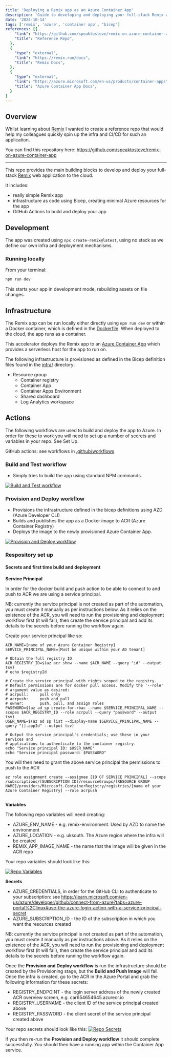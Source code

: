 ```yaml
---
title: 'Deploying a Remix app as an Azure Container App'
description: 'Guide to developing and deploying your full-stack Remix web application to the cloud.'
date: '2024-10-14'
tags: ['remix', 'azure', 'container app', "bicep"]
references: [{
    "link": "https://github.com/speaktosteve/remix-on-azure-container-app",
    "title": "Reference Repo",
  },
  {
    "type": "external", 
    "link": "https://remix.run/docs",
    "title": "Remix Docs",
  },
  {
    "type": "external", 
    "link": "https://azure.microsoft.com/en-us/products/container-apps",
    "title": "Azure Container App Docs",
  }
]
---
```


<script context="module">
  import { base } from "$app/paths";
</script>


## Overview

Whilst learning about [Remix](https://remix.run/docs) I wanted to create a reference repo that would help my colleagues quickly spin up the infra and CI/CD for such an application. 

You can find this repository here: https://github.com/speaktosteve/remix-on-azure-container-app

---

This repo provides the main building blocks to develop and deploy your full-stack [Remix](https://remix.run/docs) web application to the cloud.

It includes:

- really simple Remix app
- infrastructure as code using Bicep, creating minimal Azure resources for the app
- GitHub Actions to build and deploy your app

## Development

The app was created using `npx create-remix@latest`, using no stack as we define our own infra and deployment mechanisms.

### Running locally

From your terminal:

```sh
npm run dev
```

This starts your app in development mode, rebuilding assets on file changes.

## Infrastructure

The Remix app can be run locally either directly using `npm run dev` or within a Docker container, which is defined in the [Dockerfile](https://github.com/speaktosteve/remix-on-azure-container-app/blob/main/Dockerfile). When deployed to the cloud, the app runs as a container.

This accelerator deploys the Remix app to an [Azure Container App](https://azure.microsoft.com/en-us/products/container-apps) which provides a serverless host for the app to run on.

The following infrastructure is provisioned as defined in the Bicep definition files found in the [infra/](https://github.com/speaktosteve/remix-on-azure-container-app/tree/main/infra) directory:

- Resource group
  - Container registry
  - Container App
  - Container Apps Environment
  - Shared dashboard
  - Log Analytics workspace

## Actions

The following workflows are used to build and deploy the app to Azure. In order for these to work you will need to set up a number of secrets and variables in your repo. See Set Up.

GitHub actions: see workflows in [.github/workflows](https://github.com/speaktosteve/remix-on-azure-container-app/tree/main/.github/workflows)

### Build and Test workflow

- Simply tries to build the app using standard NPM commands.

<a href="{base}/post-assets/3/1.png" target="_blank">
<img src="{base}/post-assets/3/1.png" alt="Build and Test workflow" />
</a>

### Provision and Deploy workflow

- Provisions the infrastructure defined in the bicep definitions using AZD (Azure Developer CLI)
- Builds and publishes the app as a Docker image to ACR (Azure Container Registry)
- Deploys the image to the newly provisioned Azure Container App.

<a href="{base}/post-assets/3/2.png" target="_blank">
<img src="{base}/post-assets/3/2.png" alt="Provision and Deploy workflow" />
</a>

### Respository set up

#### Secrets and first time build and deployment

**Service Principal**

In order for the docker build and push action to be able to connect to and push to ACR we are using a service principal.

NB: currently the service principal is not created as part of the automation, you must create it manually as per instructions below. As it relies on the existence of the ACR, you will need to run the provisioning and deployment workflow first (it will fail), then create the service principal and add its details to the secrets before running the workflow again.

Create your service principal like so:

```
ACR_NAME=[name of your Azure Container Registry]
SERVICE_PRINCIPAL_NAME=[Must be unique within your AD tenant]

# Obtain the full registry ID
ACR_REGISTRY_ID=$(az acr show --name $ACR_NAME --query "id" --output tsv)
# echo $registryId

# Create the service principal with rights scoped to the registry.
# Default permissions are for docker pull access. Modify the '--role'
# argument value as desired:
# acrpull:     pull only
# acrpush:     push and pull
# owner:       push, pull, and assign roles
PASSWORD=$(az ad sp create-for-rbac --name $SERVICE_PRINCIPAL_NAME --scopes $ACR_REGISTRY_ID --role acrpull --query "password" --output tsv)
USER_NAME=$(az ad sp list --display-name $SERVICE_PRINCIPAL_NAME --query "[].appId" --output tsv)

# Output the service principal's credentials; use these in your services and
# applications to authenticate to the container registry.
echo "Service principal ID: $USER_NAME"
echo "Service principal password: $PASSWORD"
```

You will then need to grant the above service principal the permissions to push to the ACR

```
az role assignment create --assignee [ID OF SERVICE PRINCIPAL] --scope /subscriptions/[SUBSCRIPTION ID]/resourceGroups/[RESOURCE GROUP NAME]/providers/Microsoft.ContainerRegistry/registries/[name of your Azure Container Registry] --role acrpush


```

**Variables**

The following repo variables will need creating:

- AZURE_ENV_NAME - e.g. remix-environment. Used by AZD to name the environment
- AZURE_LOCATION - e.g. uksouth. The Azure region where the infra will be created
- REMIX_APP_IMAGE_NAME - the name that the image will be given in the ACR repo

Your repo variables should look like this:

<a href="{base}/post-assets/3/3.png" target="_blank">
<img src="{base}/post-assets/3/3.png" alt="Repo Variables" />
</a>

**Secrets**

- AZURE_CREDENTIALS, in order for the GitHub CLI to authenticate to your subscription: see https://learn.microsoft.com/en-us/azure/developer/github/connect-from-azure?tabs=azure-portal%2Clinux#use-the-azure-login-action-with-a-service-principal-secret
- AZURE_SUBSCRIPTION_ID - the ID of the subscription in which you want the resources created

NB: currently the service principal is not created as part of the automation, you must create it manually as per instructions above. As it relies on the existence of the ACR, you will need to run the provisioning and deployment workflow first (it will fail), then create the service principal and add its details to the secrets before running the workflow again.

Once the **Provision and Deploy workflow** is run the infrastructure should be created by the Provisioning stage, but the **Build and Push Image** will fail.
Once the infra is created, go to the ACR in the Azure Portal and grab the following information for these secrets:

- REGISTRY_ENDPOINT - the login server address of the newly created ACR overview screen, e.g. car654654645.azurecr.io
- REGISTRY_USERNAME - the client ID of the service principal created above
- REGISTRY_PASSWORD - the client secret of the service principal created above

Your repo secrets should look like this:
<a href="{base}/post-assets/3/4.png" target="_blank">
<img src="{base}/post-assets/3/4.png" alt="Repo Secrets" />
</a>

If you then re-run the **Provision and Deploy workflow** it should complete successfully. You should then have a running app within the Container App service.